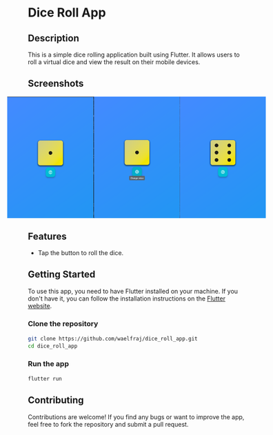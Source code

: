 # Dice Roll App

## Description
This is a simple dice rolling application built using Flutter. It allows users to roll a virtual dice and view the result on their mobile devices.

## Screenshots
<div style="display: flex; justify-content: center;">
    <img src="screenshots/one.png" alt="Dice Roll App Screenshot 1" width="200"/>
    <img src="screenshots/two.png" alt="Dice Roll App Screenshot 2" width="200"/>
    <img src="screenshots/three.png" alt="Dice Roll App Screenshot 3" width="200"/>
</div>

## Features
- Tap the button to roll the dice.

## Getting Started
To use this app, you need to have Flutter installed on your machine. If you don't have it, you can follow the installation instructions on the [Flutter website](https://flutter.dev/docs/get-started/install).

### Clone the repository
```bash
git clone https://github.com/waelfraj/dice_roll_app.git
cd dice_roll_app
```

### Run the app
```bash
flutter run
```

## Contributing
Contributions are welcome! If you find any bugs or want to improve the app, feel free to fork the repository and submit a pull request.

